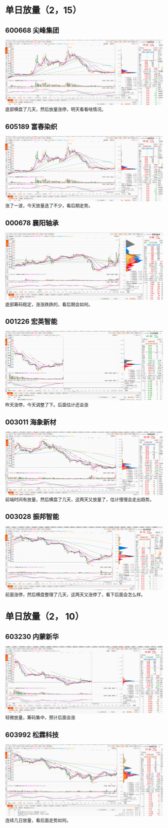 # 单日放量（2，15）
## 600668 尖峰集团
![](images/Pasted%20image%2020220621212906.png)
底部横盘了几天，然后放量涨停，明天看看啥情况。

## 605189 富春染织
![](images/Pasted%20image%2020220621213748.png)
涨了一波，今天放量迭了不少，看后期走势。

## 000678 襄阳轴承
![](images/Pasted%20image%2020220621213943.png)
底部筹码稳定，涨涨跌跌的，看后期会如何。

## 001226 宏英智能
![](images/Pasted%20image%2020220621214236.png)
昨天涨停，今天调整了下。后面估计还会涨

## 003011 海象新材
![](images/Pasted%20image%2020220621214752.png)
前端时间有放量，然后横盘了几天，这两天又放量了，估计慢慢会走出趋势。

## 003028 振邦智能
![](images/Pasted%20image%2020220621214945.png)
前面涨停，然后横盘整理了几天，这两天又涨停了，看下后面会怎么样。

# 单日放量（2， 10）
## 603230 内蒙新华
![](images/Pasted%20image%2020220621215622.png)
轻微放量，筹码集中，预计后面会涨

## 603992 松霖科技
![](images/Pasted%20image%2020220621215946.png)
连续几日放量，看后面走势如何。

